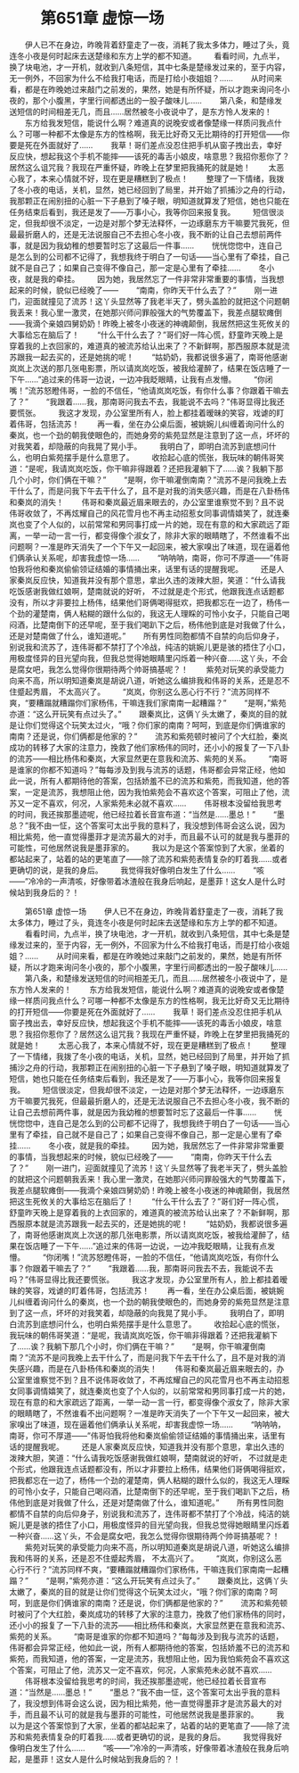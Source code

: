 # 　　第651章 虚惊一场
　　伊人已不在身边，昨晚背着舒童走了一夜，消耗了我太多体力，睡过了头，竟连冬小夜是何时起床去送楚缘和东方上学的都不知道。
　　看看时间，九点半，换了块电池，才一开机，就收到八条短信，其中七条是楚缘发过来的，至于内容，无一例外，不回家为什么不给我打电话，而是打给小夜姐姐？……
　　从时间来看，都是在昨晚她过来敲门之前发的，果然，她是有所怀疑，所以才跑来询问冬小夜的，那个小腹黑，字里行间都透出的一股子酸味儿……
　　第八条，和楚缘发送短信的时间相差无几，而且……居然被冬小夜说中了，是东方怜人发来的！
　　东方给我发短信，能说什么啊？难道真的说晚安或者像楚缘一样质问我点什么？可哪一种都不太像是东方的性格啊，我无比好奇又无比期待的打开短信——你要是死在外面就好了……
　　我草！哥们差点没忍住把手机从窗子拽出去，幸好反应快，想起我这个手机不能摔——该死的毒舌小娘皮，啥意思？我招你惹你了？居然这么诅咒我？我现在严重怀疑，昨晚上在梦里把我捅死的就是她！
　　太恶心我了，本来心情就不好，现在更是糟糕到了极点！
　　整理了一下情绪，我拨了冬小夜的电话，关机，显然，她已经回到了局里，并开始了抓捕沙之舟的行动，我那颗正在闹别扭的心脏一下子悬到了嗓子眼，明知道就算发了短信，她也只能在任务结束后看到，我还是发了——万事小心，我等你回来报复我。
　　短信很淡定，但我却很不淡定，一边是对那个梦无法释怀，一边琢磨东方干嘛要咒我死，但最最折磨人的，还是无法说服自己不去担心冬小夜，我不断的让自己去想前两件事，就是因为我幼稚的想要暂时忘了这最后一件事……
　　恍恍惚惚中，连自己是怎么到的公司都不记得了，我想我终于明白了一句话——当心里有了牵挂，自己就不是自己了；如果自己变得不像自己，那一定是心里有了牵挂……
　　冬小夜，就是我的牵挂。
　　因为她，我居然忘了一件非常非常重要的事情，当我想起来的时候，貌似已经晚了——
　　“南南，你昨天干什么去了？”
　　刚一进门，迎面就撞见了流苏！这丫头显然等了我老半天了，劈头盖脸的就把这个问题朝我丢来！我心里一激灵，在她那兴师问罪般强大的气势覆盖下，我差点腿软瘫倒——我滴个亲娘四舅奶奶！昨晚上被冬小夜迷的神魂颠倒，我居然把这生死攸关的大事给忘在脑后了！
　　“什么干什么去了？”哥们好一阵心慌，舒童昨天晚上是穿着我的上衣回家的，难道真的被流苏给认出来了？不新鲜啊，那西服原本就是流苏跟我一起去买的，还是她挑的呢！
　　“姑奶奶，我都说很多遍了，南哥他感谢岚岚上次送的那几张电影票，所以请岚岚吃饭，被我给灌醉了，结果在饭店睡了一下午……”追过来的伟哥一边说，一边冲我眨眼睛，让我有点发懵。
　　“你闭嘴！”流苏怒瞪伟哥，一脸的不信任，“他请岚岚吃饭，有你什么事？你跟着干嘛去了？”
　　“我跟着……我，那南哥问我去不去，我能说不去吗？”伟哥显得比我还要慌张。
　　我这才发现，办公室里所有人，脸上都挂着暧昧的笑容，戏谑的盯着伟哥，包括流苏！
　　再一看，坐在办公桌后面，被姚婉儿纠缠着询问什么的秦岚，也一个劲的朝我使眼色的，而她身旁的紫苑显然是注意到了这一点，坏坏的对我笑着，却隐蔽的向我晃了晃小手。
　　我明白了，即明白流苏到底想问什么，也明白紫苑摆手是什么意思了。
　　收拾起心底的慌张，我玩味的朝伟哥笑道：“是呢，我请岚岚吃饭，你干嘛非得跟着？还把我灌躺下了……诶？我躺下那几个小时，你们俩在干嘛？”
　　“是啊，你干嘛灌倒南南？”流苏不是问我晚上去干什么了，而是问我下午去干什么了，且不是对我的消失感兴趣，而是在八卦杨伟和秦岚的消失！
　　伟哥和秦岚最近眉来眼去的，办公室里谁察觉不到？且不说伟哥收敛了，不再炫耀自己的风花雪月也不再主动招惹女同事调情嬉笑了，就连秦岚也变了个人似的，以前常常和男同事打成一片的她，现在有意的和大家疏远了距离，一举一动一言一行，都变得像个淑女了，除非大家的眼睛瞎了，不然谁看不出问题啊？一准是昨天消失了一个下午又一起回来，被大家嗅出了味道，现在逼着他们俩承认关系呢，却害我虚惊一场……
　　“呐呐呐，南哥，你可不厚道——”伟哥怕我将他和秦岚偷偷领证结婚的事情捅出来，话里有话的提醒我呢。
　　还是人家秦岚反应快，知道我并没有那个意思，拿出久违的泼辣大胆，笑道：“什么请我吃饭感谢我做红娘啊，楚南就说的好听， 不过就是走个形式，他跟我连点话题都没有，所以才非要拉上杨伟，结果他们哥俩喝得挺欢，把我都忘在一边了，杨伟一个劲的灌楚南，俩人粘糊的跟什么似的，我这无人理睬的可怜小女子，只能自己喝闷酒，比楚南倒下的还早呢，至于我们喝趴下之后，杨伟他到底是对我做了什么，还是对楚南做了什么，谁知道呢。”
　　所有男性同胞都情不自禁的向后仰身子，别说我和流苏了，连伟哥都不禁打了个冷战，纯洁的姚婉儿更是骇的捂住了小口，用极度怪异的目光望向我，但我总觉得她眼睛里闪烁着一种兴奋……这丫头，不会是腐女吧，我怎么觉得你很期待两个帅哥搞基呢？！
　　紫苑对玩笑的承受能力向来不高，所以明知道秦岚是胡说八道，听她这么编排我和伟哥的关系，还是忍不住蹙起秀眉， 不太高兴了。
　　“岚岚，你别这么恶心行不行？”流苏同样不爽，“要糟蹋就糟蹋你们家杨伟，干嘛连我们家南南一起糟蹋？”
　　“是啊，”紫苑亦道：“这么开玩笑有点过头了。”
　　跟秦岚比，这俩丫头太嫩了，秦岚的目的就是让你们觉得这个玩笑太过火，“哦？你们家的南南？呵呵，到底是你们俩谁家的南南？还是说，你们俩都是他家的？”
　　流苏和紫苑顿时被问了个大红脸，秦岚成功的转移了大家的注意力，挽救了他们家杨伟的同时，还小小的报复了一下八卦的流苏——相比杨伟和秦岚，大家显然更在意我和流苏、紫苑的关系。
　　“南哥是谁家的你都不知道吗？”每每涉及到我与流苏的话题，伟哥都会异常正经，他如此一说，所有人都期待他的答案，包括娇羞不已的流苏和紫苑，而我知道，他的答案，一定是流苏，我想阻止他，因为我怕紫苑会不喜欢这个答案，可阻止了他，流苏又一定不喜欢，何况，人家紫苑未必就不喜欢……
　　伟哥根本没留给我思考的时间，我还挨那墨迹呢，他已经拉着长音宣布道：“当然是……墨总！”
　　“墨总？”我不由一怔，这个答案可太出乎我的意料了，我没想到伟哥会这么说，因为相比紫苑，他一直觉得墨菲才是流苏最大的对手，而且最不认可的就是我与墨菲的可能性，可他居然说我是墨菲家的。
　　我以为是这个答案惊到了大家，坐着的都站起来了，站着的站的更笔直了——除了流苏和紫苑表情复杂的盯着我……或者更确切的说，是我的身后。
　　我觉得我好像明白发生了什么……
　　“咳——”冷冷的一声清咳，好像带着冰渣般在我身后响起，是墨菲！这女人是什么时候站到我身后的？！

　　第651章 虚惊一场
　　伊人已不在身边，昨晚背着舒童走了一夜，消耗了我太多体力，睡过了头，竟连冬小夜是何时起床去送楚缘和东方上学的都不知道。
　　看看时间，九点半，换了块电池，才一开机，就收到八条短信，其中七条是楚缘发过来的，至于内容，无一例外，不回家为什么不给我打电话，而是打给小夜姐姐？……
　　从时间来看，都是在昨晚她过来敲门之前发的，果然，她是有所怀疑，所以才跑来询问冬小夜的，那个小腹黑，字里行间都透出的一股子酸味儿……
　　第八条，和楚缘发送短信的时间相差无几，而且……居然被冬小夜说中了，是东方怜人发来的！
　　东方给我发短信，能说什么啊？难道真的说晚安或者像楚缘一样质问我点什么？可哪一种都不太像是东方的性格啊，我无比好奇又无比期待的打开短信——你要是死在外面就好了……
　　我草！哥们差点没忍住把手机从窗子拽出去，幸好反应快，想起我这个手机不能摔——该死的毒舌小娘皮，啥意思？我招你惹你了？居然这么诅咒我？我现在严重怀疑，昨晚上在梦里把我捅死的就是她！
　　太恶心我了，本来心情就不好，现在更是糟糕到了极点！
　　整理了一下情绪，我拨了冬小夜的电话，关机，显然，她已经回到了局里，并开始了抓捕沙之舟的行动，我那颗正在闹别扭的心脏一下子悬到了嗓子眼，明知道就算发了短信，她也只能在任务结束后看到，我还是发了——万事小心，我等你回来报复我。
　　短信很淡定，但我却很不淡定，一边是对那个梦无法释怀，一边琢磨东方干嘛要咒我死，但最最折磨人的，还是无法说服自己不去担心冬小夜，我不断的让自己去想前两件事，就是因为我幼稚的想要暂时忘了这最后一件事……
　　恍恍惚惚中，连自己是怎么到的公司都不记得了，我想我终于明白了一句话——当心里有了牵挂，自己就不是自己了；如果自己变得不像自己，那一定是心里有了牵挂……
　　冬小夜，就是我的牵挂。
　　因为她，我居然忘了一件非常非常重要的事情，当我想起来的时候，貌似已经晚了——
　　“南南，你昨天干什么去了？”
　　刚一进门，迎面就撞见了流苏！这丫头显然等了我老半天了，劈头盖脸的就把这个问题朝我丢来！我心里一激灵，在她那兴师问罪般强大的气势覆盖下，我差点腿软瘫倒——我滴个亲娘四舅奶奶！昨晚上被冬小夜迷的神魂颠倒，我居然把这生死攸关的大事给忘在脑后了！
　　“什么干什么去了？”哥们好一阵心慌，舒童昨天晚上是穿着我的上衣回家的，难道真的被流苏给认出来了？不新鲜啊，那西服原本就是流苏跟我一起去买的，还是她挑的呢！
　　“姑奶奶，我都说很多遍了，南哥他感谢岚岚上次送的那几张电影票，所以请岚岚吃饭，被我给灌醉了，结果在饭店睡了一下午……”追过来的伟哥一边说，一边冲我眨眼睛，让我有点发懵。
　　“你闭嘴！”流苏怒瞪伟哥，一脸的不信任，“他请岚岚吃饭，有你什么事？你跟着干嘛去了？”
　　“我跟着……我，那南哥问我去不去，我能说不去吗？”伟哥显得比我还要慌张。
　　我这才发现，办公室里所有人，脸上都挂着暧昧的笑容，戏谑的盯着伟哥，包括流苏！
　　再一看，坐在办公桌后面，被姚婉儿纠缠着询问什么的秦岚，也一个劲的朝我使眼色的，而她身旁的紫苑显然是注意到了这一点，坏坏的对我笑着，却隐蔽的向我晃了晃小手。
　　我明白了，即明白流苏到底想问什么，也明白紫苑摆手是什么意思了。
　　收拾起心底的慌张，我玩味的朝伟哥笑道：“是呢，我请岚岚吃饭，你干嘛非得跟着？还把我灌躺下了……诶？我躺下那几个小时，你们俩在干嘛？”
　　“是啊，你干嘛灌倒南南？”流苏不是问我晚上去干什么了，而是问我下午去干什么了，且不是对我的消失感兴趣，而是在八卦杨伟和秦岚的消失！
　　伟哥和秦岚最近眉来眼去的，办公室里谁察觉不到？且不说伟哥收敛了，不再炫耀自己的风花雪月也不再主动招惹女同事调情嬉笑了，就连秦岚也变了个人似的，以前常常和男同事打成一片的她，现在有意的和大家疏远了距离，一举一动一言一行，都变得像个淑女了，除非大家的眼睛瞎了，不然谁看不出问题啊？一准是昨天消失了一个下午又一起回来，被大家嗅出了味道，现在逼着他们俩承认关系呢，却害我虚惊一场……
　　“呐呐呐，南哥，你可不厚道——”伟哥怕我将他和秦岚偷偷领证结婚的事情捅出来，话里有话的提醒我呢。
　　还是人家秦岚反应快，知道我并没有那个意思，拿出久违的泼辣大胆，笑道：“什么请我吃饭感谢我做红娘啊，楚南就说的好听， 不过就是走个形式，他跟我连点话题都没有，所以才非要拉上杨伟，结果他们哥俩喝得挺欢，把我都忘在一边了，杨伟一个劲的灌楚南，俩人粘糊的跟什么似的，我这无人理睬的可怜小女子，只能自己喝闷酒，比楚南倒下的还早呢，至于我们喝趴下之后，杨伟他到底是对我做了什么，还是对楚南做了什么，谁知道呢。”
　　所有男性同胞都情不自禁的向后仰身子，别说我和流苏了，连伟哥都不禁打了个冷战，纯洁的姚婉儿更是骇的捂住了小口，用极度怪异的目光望向我，但我总觉得她眼睛里闪烁着一种兴奋……这丫头，不会是腐女吧，我怎么觉得你很期待两个帅哥搞基呢？！
　　紫苑对玩笑的承受能力向来不高，所以明知道秦岚是胡说八道，听她这么编排我和伟哥的关系，还是忍不住蹙起秀眉， 不太高兴了。
　　“岚岚，你别这么恶心行不行？”流苏同样不爽，“要糟蹋就糟蹋你们家杨伟，干嘛连我们家南南一起糟蹋？”
　　“是啊，”紫苑亦道：“这么开玩笑有点过头了。”
　　跟秦岚比，这俩丫头太嫩了，秦岚的目的就是让你们觉得这个玩笑太过火，“哦？你们家的南南？呵呵，到底是你们俩谁家的南南？还是说，你们俩都是他家的？”
　　流苏和紫苑顿时被问了个大红脸，秦岚成功的转移了大家的注意力，挽救了他们家杨伟的同时，还小小的报复了一下八卦的流苏——相比杨伟和秦岚，大家显然更在意我和流苏、紫苑的关系。
　　“南哥是谁家的你都不知道吗？”每每涉及到我与流苏的话题，伟哥都会异常正经，他如此一说，所有人都期待他的答案，包括娇羞不已的流苏和紫苑，而我知道，他的答案，一定是流苏，我想阻止他，因为我怕紫苑会不喜欢这个答案，可阻止了他，流苏又一定不喜欢，何况，人家紫苑未必就不喜欢……
　　伟哥根本没留给我思考的时间，我还挨那墨迹呢，他已经拉着长音宣布道：“当然是……墨总！”
　　“墨总？”我不由一怔，这个答案可太出乎我的意料了，我没想到伟哥会这么说，因为相比紫苑，他一直觉得墨菲才是流苏最大的对手，而且最不认可的就是我与墨菲的可能性，可他居然说我是墨菲家的。
　　我以为是这个答案惊到了大家，坐着的都站起来了，站着的站的更笔直了——除了流苏和紫苑表情复杂的盯着我……或者更确切的说，是我的身后。
　　我觉得我好像明白发生了什么……
　　“咳——”冷冷的一声清咳，好像带着冰渣般在我身后响起，是墨菲！这女人是什么时候站到我身后的？！
